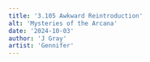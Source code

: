 ```yaml
---
title: '3.105 Awkward Reintroduction'
alt: 'Mysteries of the Arcana'
date: '2024-10-03'
author: 'J Gray'
artist: 'Gennifer'
---
```

